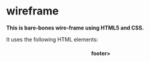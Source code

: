 # wireframe
**This is bare-bones wire-frame using HTML5 and CSS.**

It uses the following HTML elements:

<head>
  
<body>
  
<div>
   
<header>
    
 <nav>
  
<section>
    
 <article>
      
  <h1>
   
   <p>
    
  <aside>
    
  footer>
    

